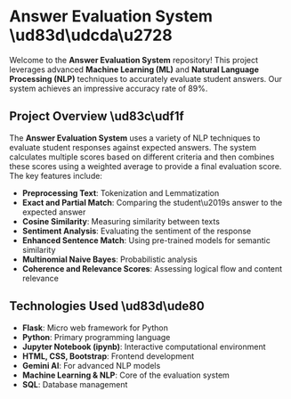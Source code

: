 # Answer Evaluation System \ud83d\udcda\u2728

Welcome to the **Answer Evaluation System** repository! This project leverages advanced **Machine Learning (ML)** and **Natural Language Processing (NLP)** techniques to accurately evaluate student answers. Our system achieves an impressive accuracy rate of 89%.

## Project Overview \ud83c\udf1f

The **Answer Evaluation System** uses a variety of NLP techniques to evaluate student responses against expected answers. The system calculates multiple scores based on different criteria and then combines these scores using a weighted average to provide a final evaluation score. The key features include:

- **Preprocessing Text**: Tokenization and Lemmatization
- **Exact and Partial Match**: Comparing the student\u2019s answer to the expected answer
- **Cosine Similarity**: Measuring similarity between texts
- **Sentiment Analysis**: Evaluating the sentiment of the response
- **Enhanced Sentence Match**: Using pre-trained models for semantic similarity
- **Multinomial Naive Bayes**: Probabilistic analysis
- **Coherence and Relevance Scores**: Assessing logical flow and content relevance

## Technologies Used \ud83d\ude80

- **Flask**: Micro web framework for Python
- **Python**: Primary programming language
- **Jupyter Notebook (ipynb)**: Interactive computational environment
- **HTML, CSS, Bootstrap**: Frontend development
- **Gemini AI**: For advanced NLP models
- **Machine Learning & NLP**: Core of the evaluation system
- **SQL**: Database management
